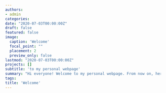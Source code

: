 ```yaml
---
authors:
- admin
categories:
date: "2020-07-03T00:00:00Z"
draft: false
featured: false
image:
  caption: 'Welcome'
  focal_point: ""
  placement: 2
  preview_only: false
lastmod: "2020-07-03T00:00:00Z"
projects: []
subtitle: 'to my personal webpage'
summary: "Hi everyone! Welcome to my personal webpage. From now on, here you can find the most recent news about my research on Paleolithic Archaeology. This website aims at disseminating my research, including my research interests, recent published papers, recent talks, news, opportunities, etc. I'll try to keep it up to date as much as I can! Please, keep in touch in case you have questions or share similar research interests."
tags:
title: 'Welcome'
---
```



